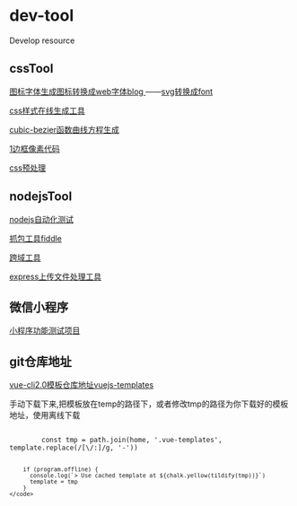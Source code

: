 # dev-tool
Develop resource

<h2>cssTool</h2>

<p>
    <a href="https://icomoon.io/app/#/select" >图标字体生成图标转换成web字体blog </a>——<a href="https://icomoon.io/app/#/select" >svg转换成font</a> 
</p> 
<p>
    <a href="http://css88.com/tool/css3Preview/">css样式在线生成工具</a>
</p>
<p>
    <a href="http://cubic-bezier.com/#.39,.88,.55,.45">cubic-bezier函数曲线方程生成</a>
</p>
<p>
    <a href="https://miduowiki.github.io/dev-tool/docs/1pxBordaerh">1边框像素代码</a> 
</p>
<p>
    <a href="https://miduowiki.github.io/dev-tool/docs/1pxBordaerh">css预处理</a>
</p>

<h2>nodejsTool</h2>

<p>
    <a href="https://miduowiki.github.io/dev-tool/docs/nodejsTestTool">nodejs自动化测试</a>
</p>
<p>
    <a href="https://www.telerik.com/fiddler">抓包工具fiddle</a>
</p>
<p>
      <a href="https://github.com/expressjs/cors">跨域工具</a>
</p>
<p>
    <a href="https://github.com/expressjs/multer">express上传文件处理工具</a>
</p>

<h2>微信小程序</h2>

<p>
    <a href="https://github.com/MiduoWiki/weiApp-new">小程序功能测试项目</a>
</p>

<h2>git仓库地址</h2>

<p>
    <a href="https://github.com/vuejs-templates">vue-cli2.0模板仓库地址vuejs-templates</a>
    <p>手动下载下来,把模板放在temp的路径下，或者修改tmp的路径为你下载好的模板地址，使用离线下载</p>
    <code>
        const tmp = path.join(home, '.vue-templates', template.replace(/[\/:]/g, '-'))

        if (program.offline) {
          console.log(`> Use cached template at ${chalk.yellow(tildify(tmp))}`)
          template = tmp
        }
    </code>
</p>



